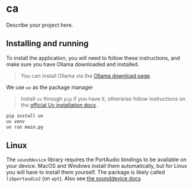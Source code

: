 # ca

Describe your project here.

## Installing and running

To install the application, you will need to follow these instructions, and make sure you have Ollama downloaded and installed.

> You can install Ollama via the [Ollama download page](https://ollama.com/download).

We use `uv`  as the package manager

> Install `uv` through `pip`  if you have it, otherwise follow instructions on the [official Uv installation docs](https://docs.astral.sh/uv/getting-started/installation/).

```sh
pip install uv 
uv venv
uv run main.py
```

## Linux

The `sounddevice` library requires the PortAudio bindings to be available on your device. MacOS and Windows install them automatically, but for Linux you will have to install them yourself. The package is likely called `libportaudio2` (on `apt`). Also see [the sounddevice docs](https://python-sounddevice.readthedocs.io/en/0.5.1/installation.html)